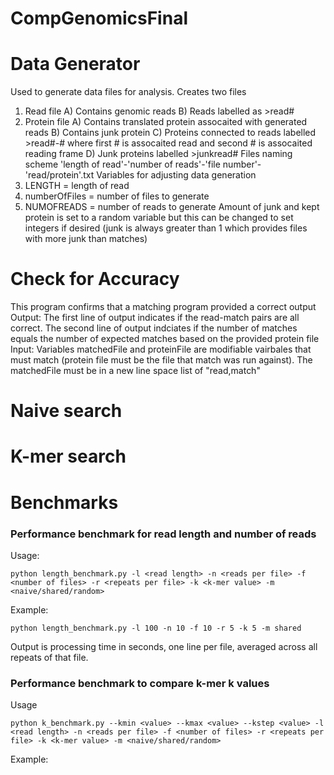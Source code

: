 # CompGenomicsFinal

# Data Generator
Used to generate data files for analysis. 
Creates two files
1) Read file 
   A) Contains genomic reads
   B) Reads labelled as >read#
2) Protein file
   A) Contains translated protein assocaited with generated reads
   B) Contains junk protein
   C) Proteins connected to reads labelled >read#-# where first # is assocaited read and second # is assocaited reading frame
   D) Junk proteins labelled >junkread#
Files naming scheme 'length of read'-'number of reads'-'file number'-'read/protein'.txt
Variables for adjusting data generation
1) LENGTH = length of read
2) numberOfFiles = number of files to generate
3) NUMOFREADS = number of reads to generate
Amount of junk and kept protein is set to a random variable but this can be changed to set integers if desired (junk is always greater than 1 which provides files with more junk than matches)


# Check for Accuracy
This program confirms that a matching program provided a correct output
Output: The first line of output indicates if the read-match pairs are all correct. The second line of output indciates if the number of matches equals the number of expected matches based on the provided protein file
Input: Variables matchedFile and proteinFile are modifiable vairbales that must match (protein file must be the file that match was run against). The matchedFile must be in a new line space list of "read,match"

# Naive search

# K-mer search


# Benchmarks

### Performance benchmark for read length and number of reads

Usage:
```
python length_benchmark.py -l <read length> -n <reads per file> -f <number of files> -r <repeats per file> -k <k-mer value> -m <naive/shared/random>
```
Example:
```
python length_benchmark.py -l 100 -n 10 -f 10 -r 5 -k 5 -m shared
```

Output is processing time in seconds, one line per file, averaged across all repeats of that file.

### Performance benchmark to compare k-mer k values

Usage
```
python k_benchmark.py --kmin <value> --kmax <value> --kstep <value> -l <read length> -n <reads per file> -f <number of files> -r <repeats per file> -k <k-mer value> -m <naive/shared/random>
```

Example:

